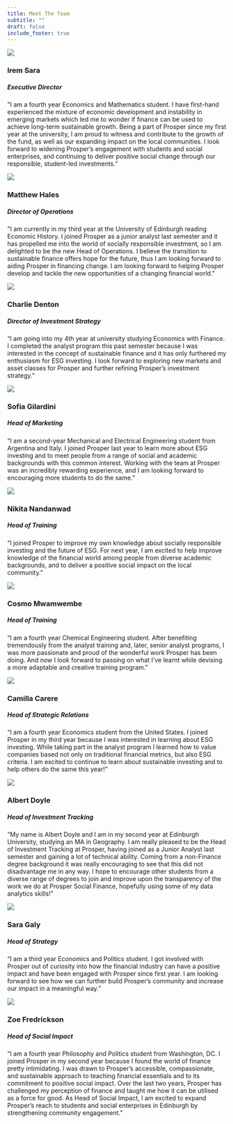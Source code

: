 ```yaml
---
title: Meet The Team
subtitle: ""
draft: false
include_footer: true
---
```

<div class="team-member">
<div class="team-image-container">
<img class="team-image" src="/images/team/Irem.jpg">
<a href="https://www.linkedin.com/in/iremsara/">
<div class="linkedin-holder">
<i class="linkedin-icon fa fa-linkedin"></i>
</div>
</a>
</div>
<div class="team-info-container">
<h3 class="team-member-name">Irem Sara</h3>
<h5 class="team-member-position">Executive Director</h5>
<p>"I am a fourth year Economics and Mathematics student. I have first-hand experienced the mixture of economic development and instability in emerging markets which led me to wonder if finance can be used to achieve long-term sustainable growth. Being a part of Prosper since my first year at the university, I am proud to witness and contribute to the growth of the fund, as well as our expanding impact on the local communities. I look forward to widening Prosper’s engagement with students and social enterprises, and continuing to deliver positive social change through our responsible, student-led investments.”</p>
</div>
</div>

<div class="team-member">
<div class="team-image-container">
<img class="team-image" src="/images/team/Prosper Matt.png">
<a href="https://www.linkedin.com/in/matthew-hales-2719b6214/">
<div class="linkedin-holder">
<i class="linkedin-icon fa fa-linkedin"></i>
</div>
</a>
</div>
<div class="team-info-container">
<h3 class="team-member-name">Matthew Hales</h3>
<h5 class="team-member-position">Director of Operations</h5>
<p>"I am currently in my third year at the University of Edinburgh reading Economic History. I joined Prosper as a junior analyst last semester and it has propelled me into the world of socially responsible investment, so I am delighted to be the new Head of Operations. I believe the transition to sustainable finance offers hope for the future, thus I am looking forward to aiding Prosper in financing change. I am looking forward to helping Prosper develop and tackle the new opportunities of a changing financial world.”</p>
</div>
</div>

<div class="team-member">
<div class="team-image-container">
<img class="team-image" src="/images/team/Charlie.jpg">
<a href="https://www.linkedin.com/in/charlie-denton-3b1172200/">
<div class="linkedin-holder">
<i class="linkedin-icon fa fa-linkedin"></i>
</div>
</a>
</div>
<div class="team-info-container">
<h3 class="team-member-name">Charlie Denton</h3>
<h5 class="team-member-position">Director of Investment Strategy</h5>
<p>“I am going into my 4th year at university studying Economics with Finance. I completed the analyst program this past semester because I was interested in the concept of sustainable finance and it has only furthered my enthusiasm for ESG investing. I look forward to exploring new markets and asset classes for Prosper and further refining Prosper’s investment strategy.”</p>
</div>
</div>

<div class="team-member">
<div class="team-image-container">
<img class="team-image" src="/images/team/Sofia.jpg">
<a href="https://www.linkedin.com/in/sofia-gilardini-b835651b4/">
<div class="linkedin-holder">
<i class="linkedin-icon fa fa-linkedin"></i>
</div>
</a>
</div>
<div class="team-info-container">
<h3 class="team-member-name">Sofia Gilardini</h3>
<h5 class="team-member-position">Head of Marketing</h5>
<p>“I am a second-year Mechanical and Electrical Engineering student from Argentina and Italy. I joined Prosper last year to learn more about ESG investing and to meet people from a range of social and academic backgrounds with this common interest. Working with the team at Prosper was an incredibly rewarding experience, and I am looking forward to encouraging more students to do the same.”</p>
</div>
</div>

<div class="team-member">
<div class="team-image-container">
<img class="team-image" src="/images/team/Nikita.jpg">
<a href="https://www.linkedin.com/in/nikita-nandanwad-9013a3178/">
<div class="linkedin-holder">
<i class="linkedin-icon fa fa-linkedin"></i>
</div>
</a>
</div>
<div class="team-info-container">
<h3 class="team-member-name">Nikita Nandanwad</h3>
<h5 class="team-member-position">Head of Training</h5>
<p>“I joined Prosper to improve my own knowledge about socially responsible investing and the future of ESG. For next year, I am excited to help improve knowledge of the financial world among people from diverse academic backgrounds, and to deliver a positive social impact on the local community."</p>
</div>
</div>

<div class="team-member">
<div class="team-image-container">
<img class="team-image" src="/images/team/Cosmo.jpg">
<a href="https://www.linkedin.com/in/cosmasmwamwembe/">
<div class="linkedin-holder">
<i class="linkedin-icon fa fa-linkedin"></i>
</div>
</a>
</div>
<div class="team-info-container">
<h3 class="team-member-name">Cosmo Mwamwembe</h3>
<h5 class="team-member-position">Head of Training</h5>
<p>“I am a fourth year Chemical Engineering student. After benefiting tremendously from the analyst training and, later, senior analyst programs, I was more passionate and proud of the wonderful work Prosper has been doing. And now I look forward to passing on what I’ve learnt while devising a more adaptable and creative training program.”</p>
</div>
</div>

<div class="team-member">
<div class="team-image-container">
<img class="team-image" src="/images/team/Camilla Prosper.png">
<a href="https://www.linkedin.com/in/camilla-carere">
<div class="linkedin-holder">
<i class="linkedin-icon fa fa-linkedin"></i>
</div>
</a>
</div>
<div class="team-info-container">
<h3 class="team-member-name">Camilla Carere</h3>
<h5 class="team-member-position">Head of Strategic Relations</h5>
<p>“I am a fourth year Economics student from the United States. I joined Prosper in my third year because I was interested in learning about ESG investing. While taking part in the analyst program I learned how to value companies based not only on traditional financial metrics, but also ESG criteria. I am excited to continue to learn about sustainable investing and to help others do the same this year!”</p>
</div>
</div>

<div class="team-member">
<div class="team-image-container">
<img class="team-image" src="/images/team/Albert.jpg">
<a href="https://www.linkedin.com/in/albertdoyle/">
<div class="linkedin-holder">
<i class="linkedin-icon fa fa-linkedin"></i>
</div>
</a>
</div>
<div class="team-info-container">
<h3 class="team-member-name">Albert Doyle</h3>
<h5 class="team-member-position">Head of Investment Tracking</h5>
<p>“My name is Albert Doyle and I am in my second year at Edinburgh University, studying an MA in Geography. I am really pleased to be the Head of Investment Tracking at Prosper, having joined as a Junior Analyst last semester and gaining a lot of technical ability. Coming from a non-Finance degree background it was really encouraging to see that this did not disadvantage me in any way. I hope to encourage other students from a diverse range of degrees to join and improve upon the transparency of the work we do at Prosper Social Finance, hopefully using some of my data analytics skills!”</p>
</div>
</div>

<div class="team-member">
<div class="team-image-container">
<img class="team-image" src="/images/team/Sara.png">
<a href="https://www.linkedin.com/in/sara-galy-433914160/">
<div class="linkedin-holder">
<i class="linkedin-icon fa fa-linkedin"></i>
</div>
</a>
</div>
<div class="team-info-container">
<h3 class="team-member-name">Sara Galy</h3>
<h5 class="team-member-position">Head of Strategy</h5>
<p>“I am a third year Economics and Politics student. I got involved with Prosper out of curiosity into how the financial industry can have a positive impact and have been engaged with Prosper since first year. I am looking forward to see how we can further build Prosper’s community and increase our impact in a meaningful way.”</p>
</div>
</div>

<div class="team-member">
<div class="team-image-container">
<img class="team-image" src="/images/team/Zoe.jpg">
<a href="https://www.linkedin.com/in/zoe-fredrickson-098101209/">
<div class="linkedin-holder">
<i class="linkedin-icon fa fa-linkedin"></i>
</div>
</a>
</div>
<div class="team-info-container">
<h3 class="team-member-name">Zoe Fredrickson</h3>
<h5 class="team-member-position">Head of Social Impact</h5>
<p>“I am a fourth year Philosophy and Politics student from Washington, DC. I joined Prosper in my second year because I found the world of finance pretty intimidating. I was drawn to Prosper’s accessible, compassionate, and sustainable approach to teaching financial essentials and to its commitment to positive social impact. Over the last two years, Prosper has challenged my perception of finance and taught me how it can be utilised as a force for good. As Head of Social Impact, I am excited to expand Prosper’s reach to students and social enterprises in Edinburgh by strengthening community engagement.”</p>
</div>
</div>